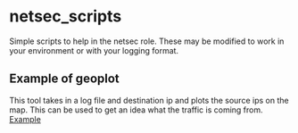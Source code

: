 # netsec_scripts
Simple scripts to help in the netsec role. These may be modified to work in 
your environment or with your logging format.

## Example of geoplot
This tool takes in a log file and destination ip and plots the source ips on 
the map. This can be used to get an idea what the traffic is coming from.
[Example](./geoplot_example.png)